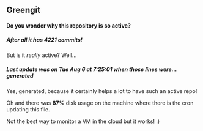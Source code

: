 ## Greengit

#### Do you wonder why this repository is so active?

##### After all it has 4221 commits!

But is it *really* active? Well...

##### Last update was on Tue Aug 6 at 7:25:01 when those lines were... generated

Yes, generated, because it certainly helps a lot to have such an active repo!

Oh and there was **87%** disk usage on the machine
where there is the cron updating this file.

Not the best way to monitor a VM in the cloud but it works! :)
